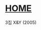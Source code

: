  # [HOME](https://github.com/GeekInTheClass/Coldplay/blob/master/README.md#album-history)

3집 X&Y (2005)
